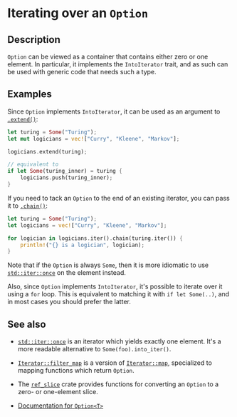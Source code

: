 # Iterating over an `Option`

## Description

`Option` can be viewed as a container that contains either zero or one
element. In particular, it implements the `IntoIterator` trait, and as such
can be used with generic code that needs such a type.

## Examples

Since `Option` implements `IntoIterator`, it can be used as an argument to
[`.extend()`](https://doc.rust-lang.org/std/iter/trait.Extend.html#tymethod.extend):

```rust
let turing = Some("Turing");
let mut logicians = vec!["Curry", "Kleene", "Markov"];

logicians.extend(turing);

// equivalent to
if let Some(turing_inner) = turing {
    logicians.push(turing_inner);
}
```

If you need to tack an `Option` to the end of an existing iterator, you can
pass it to [`.chain()`](https://doc.rust-lang.org/std/iter/trait.Iterator.html#method.chain):

```rust
let turing = Some("Turing");
let logicians = vec!["Curry", "Kleene", "Markov"];

for logician in logicians.iter().chain(turing.iter()) {
    println!("{} is a logician", logician);
}
```

Note that if the `Option` is always `Some`, then it is more idiomatic to use
[`std::iter::once`](https://doc.rust-lang.org/std/iter/fn.once.html) on the
element instead.

Also, since `Option` implements `IntoIterator`, it's possible to iterate over
it using a `for` loop. This is equivalent to matching it with `if let Some(..)`,
and in most cases you should prefer the latter.

## See also

* [`std::iter::once`](https://doc.rust-lang.org/std/iter/fn.once.html) is an
iterator which yields exactly one element. It's a more readable alternative to
`Some(foo).into_iter()`.

* [`Iterator::filter_map`](https://doc.rust-lang.org/std/iter/trait.Iterator.html#method.filter_map)
  is a version of [`Iterator::map`](https://doc.rust-lang.org/std/iter/trait.Iterator.html#method.map),
  specialized to mapping functions which return `Option`.

* The [`ref_slice`](https://crates.io/crates/ref_slice) crate provides functions
  for converting an `Option` to a zero- or one-element slice.

* [Documentation for `Option<T>`](https://doc.rust-lang.org/std/option/enum.Option.html)
